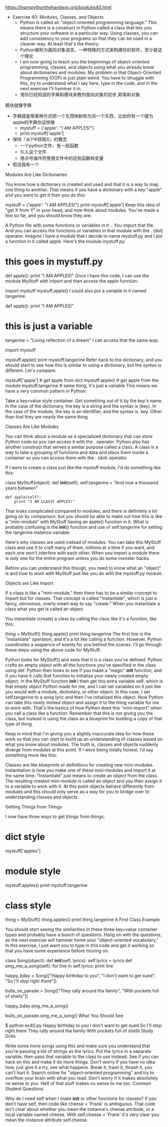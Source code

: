 https://learnpythonthehardway.org/book/ex40.html

* Exercise 40: Modules, Classes, and Objects
    * Python is called an "object-oriented programming language." This means there is a construct in Python called a class that lets you structure your software in a particular way. Using classes, you can add consistency to your programs so that they can be used in a cleaner way. At least that's the theory.
    * Python被称为面向对象语言，一种特殊的方式来构建你的软件，至少是这个理论
    * I am now going to teach you the beginnings of object-oriented programming, classes, and objects using what you already know about dictionaries and modules. My problem is that Object-Oriented Programming (OOP) is just plain weird. You have to struggle with this, try to understand what I say here, type in the code, and in the next exercise I'll hammer it in.
    * 用你已经知道的字典和模块来教你面向对象的初步,即类和对象

模块就像字典
* 字典就是用某种方式把一个东西映射称为另一个东西，比如你有一个键为apple的字典你这样做
    * mystuff = {'apple': "I AM APPLES!"}
    * print mystuff['apple']    
* 保持『从Y中获取X』的概念
    * 一个python文件，有一些函数
    * 引入这个文件
    * 用点号操作符使用文件中的这些函数和变量
* 假设我有一个


Modules Are Like Dictionaries

You know how a dictionary is created and used and that it is a way to map one thing to another. That means if you have a dictionary with a key "apple" and you want to get it then you do this:

mystuff = {'apple': "I AM APPLES!"}
print mystuff['apple']
Keep this idea of "get X from Y" in your head, and now think about modules. You've made a few so far, and you should know they are:

A Python file with some functions or variables in it ..
You import that file.
And you can access the functions or variables in that module with the . (dot) operator.
Imagine I have a module that I decide to name mystuff.py and I put a function in it called apple. Here's the module mystuff.py:

# this goes in mystuff.py
def apple():
    print "I AM APPLES!"
Once I have this code, I can use the module MyStuff with import and then access the apple function:


import mystuff
mystuff.apple()
I could also put a variable in it named tangerine:

def apple():
    print "I AM APPLES!"

# this is just a variable
tangerine = "Living reflection of a dream"
I can access that the same way:

import mystuff

mystuff.apple()
print mystuff.tangerine
Refer back to the dictionary, and you should start to see how this is similar to using a dictionary, but the syntax is different. Let's compare:

mystuff['apple'] # get apple from dict
mystuff.apple() # get apple from the module
mystuff.tangerine # same thing, it's just a variable
This means we have a very common pattern in Python:

Take a key=value style container.
Get something out of it by the key's name.
In the case of the dictionary, the key is a string and the syntax is [key]. In the case of the module, the key is an identifier, and the syntax is .key. Other than that they are nearly the same thing.

Classes Are Like Modules

You can think about a module as a specialized dictionary that can store Python code so you can access it with the . operator. Python also has another construct that serves a similar purpose called a class. A class is a way to take a grouping of functions and data and place them inside a container so you can access them with the . (dot) operator.

If I were to create a class just like the mystuff module, I'd do something like this:

class MyStuff(object):
    def __init__(self):
        self.tangerine = "And now a thousand years between"

    def apple(self):
        print "I AM CLASSY APPLES!"
That looks complicated compared to modules, and there is definitely a lot going on by comparison, but you should be able to make out how this is like a "mini-module" with MyStuff having an apple() function in it. What is probably confusing is the __init__() function and use of self.tangerine for setting the tangerine instance variable.

Here's why classes are used instead of modules: You can take this MyStuff class and use it to craft many of them, millions at a time if you want, and each one won't interfere with each other. When you import a module there is only one for the entire program unless you do some monster hacks.

Before you can understand this though, you need to know what an "object" is and how to work with MyStuff just like you do with the mystuff.py module.

Objects are Like Import

If a class is like a "mini-module," then there has to be a similar concept to import but for classes. That concept is called "instantiate", which is just a fancy, obnoxious, overly smart way to say "create." When you instantiate a class what you get is called an object.

You instantiate (create) a class by calling the class like it's a function, like this:

thing = MyStuff()
thing.apple()
print thing.tangerine
The first line is the "instantiate" operation, and it's a lot like calling a function. However, Python coordinates a sequence of events for you behind the scenes. I'll go through these steps using the above code for MyStuff:

Python looks for MyStuff() and sees that it is a class you've defined.
Python crafts an empty object with all the functions you've specified in the class using def.
Python then looks to see if you made a "magic" __init__ function, and if you have it calls that function to initialize your newly created empty object.
In the MyStuff function __init__ I then get this extra variable self, which is that empty object Python made for me, and I can set variables on it just like you would with a module, dictionary, or other object.
In this case, I set self.tangerine to a song lyric and then I've initialized this object.
Now Python can take this newly minted object and assign it to the thing variable for me to work with.
That's the basics of how Python does this "mini-import" when you call a class like a function. Remember that this is not giving you the class, but instead is using the class as a blueprint for building a copy of that type of thing.

Keep in mind that I'm giving you a slightly inaccurate idea for how these work so that you can start to build up an understanding of classes based on what you know about modules. The truth is, classes and objects suddenly diverge from modules at this point. If I were being totally honest, I'd say something more like this:

Classes are like blueprints or definitions for creating new mini-modules.
Instantiation is how you make one of these mini-modules and import it at the same time. "Instantiate" just means to create an object from the class.
The resulting created mini-module is called an object and you then assign it to a variable to work with it.
At this point objects behave differently from modules and this should only serve as a way for you to bridge over to understanding classes and objects.

Getting Things from Things

I now have three ways to get things from things:


# dict style
mystuff['apples']

# module style
mystuff.apples()
print mystuff.tangerine

# class style
thing = MyStuff()
thing.apples()
print thing.tangerine
A First Class Example

You should start seeing the similarities in these three key=value container types and probably have a bunch of questions. Hang on with the questions, as the next exercise will hammer home your "object-oriented vocabulary." In this exercise, I just want you to type in this code and get it working so that you have some experience before moving on.


class Song(object):
    def __init__(self, lyrics):
        self.lyrics = lyrics
    def sing_me_a_song(self):
        for line in self.lyrics:
            print line

happy_bday = Song(["Happy birthday to you",
                   "I don't want to get sued",
                   "So I'll stop right there"])

bulls_on_parade = Song(["They rally around tha family",
                        "With pockets full of shells"])

happy_bday.sing_me_a_song()

bulls_on_parade.sing_me_a_song()
What You Should See

$ python ex40.py
Happy birthday to you
I don't want to get sued
So I'll stop right there
They rally around tha family
With pockets full of shells
Study Drills

Write some more songs using this and make sure you understand that you're passing a list of strings as the lyrics.
Put the lyrics in a separate variable, then pass that variable to the class to use instead.
See if you can hack on this and make it do more things. Don't worry if you have no idea how, just give it a try, see what happens. Break it, trash it, thrash it, you can't hurt it.
Search online for "object-oriented programming" and try to overflow your brain with what you read. Don't worry if it makes absolutely no sense to you. Half of that stuff makes no sense to me too.
Common Student Questions

Why do I need self when I make __init__ or other functions for classes?
If you don't have self, then code like cheese = 'Frank' is ambiguous. That code isn't clear about whether you mean the instance's cheese attribute, or a local variable named cheese. With self.cheese = 'Frank' it's very clear you mean the instance attribute self.cheese.